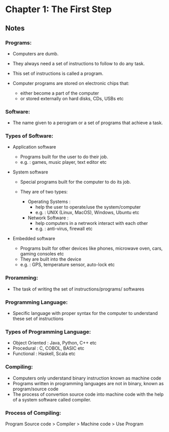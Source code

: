# Chapter 1: The First Step

## Notes

### Programs: 

  - Computers are dumb.
  - They always need a set of instructions to follow to do any task.
  - This set of instructions is called a program. 
  
  - Computer programs are stored on electronic chips that:
    - either become a part of the computer
    - or stored externally on hard disks, CDs, USBs etc

### Software: 
  
   - The name given to a perogram or a set of programs that achieve a task.

### Types of Software:

  - Application software
    
    - Programs built for the user to do their job.
    - e.g. : games, music player, text editor etc
      
  - System software
  
    - Special programs built for the computer to do its job. 
    - They are of two types: 
    
      - Operating Systems : 
          - help the user to operate/use the system/computer
          - e.g. : UNIX (Linux, MacOS), Windows,  Ubuntu etc
      - Network Software : 
          - help computers in a netrwork interact with each other
          - e.g. : anti-virus, firewall etc
         
  - Embedded software 
  
    - Programs built for other devices like phones, microwave oven, cars, gaming consoles etc
    - They are built into the device 
    - e.g. : GPS, temperature sensor, auto-lock etc 

### Proramming:
    
   - The task of writing the set of instructions/programs/ softwares 

### Programming Language: 

   - Specific language with proper syntax for the computer to understand these set of instructions

### Types of Programming Language:

  - Object Oriented : Java, Python, C++ etc
  - Procedural : C, COBOL, BASIC etc 
  - Functional : Haskell, Scala etc 
  
### Compiling:

  - Computers only understand binary instruction known as machine code
  - Programs written in programming languages are not in binary, known as program/source code
  - The process of convertion source code into machine code with the help of a system software called compiler. 
  
### Process of Compiling: 

  Program Source code > Compiler > Machine code > Use Program
     
    

